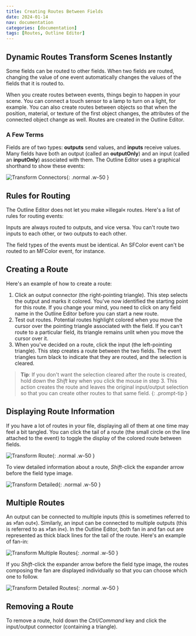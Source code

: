 ```yaml
---
title: Creating Routes Between Fields
date: 2024-01-14
nav: documentation
categories: [documentation]
tags: [Routes, Outline Editor]
---
```

## Dynamic Routes Transform Scenes Instantly

Some fields can be routed to other fields. When two fields are routed, changing the value of one event automatically changes the values of the fields that it is routed to.

When you create routes between events, things begin to happen in your scene. You can connect a touch sensor to a lamp to turn on a light, for example. You can also create routes between objects so that when the position, material, or texture of the first object changes, the attributes of the connected object change as well. Routes are created in the Outline Editor.

### A Few Terms

Fields are of two types: **outputs** send values, and **inputs** receive values. Many fields have both an output (called an **outputOnly**) and an input (called an **inputOnly**) associated with them. The Outline Editor uses a graphical shorthand to show these events:

![Transform Connectors](/assets/img/documentation/transform-connectors.png){: .normal .w-50 }

## Rules for Routing

The Outline Editor does not let you make »illegal« routes. Here's a list of rules for routing events:

Inputs are always routed to outputs, and vice versa. You can't route two inputs to each other, or two outputs to each other.

The field types of the events must be identical. An SFColor event can't be routed to an MFColor event, for instance.

## Creating a Route

Here's an example of how to create a route:

1. Click an output connector (the right-pointing triangle).
  This step selects the output and marks it colored. You've now identified the starting point for this route. If you change your mind, you need to click on any field name in the Outline Editor before you can start a new route.
2. Test out routes. Potential routes highlight colored when you move the cursor over the pointing triangle associated with the field. If you can't route to a particular field, its triangle remains unlit when you move the cursor over it.
3. When you've decided on a route, click the input (the left-pointing triangle).
  This step creates a route between the two fields. The event triangles turn black to indicate that they are routed, and the selection is cleared.

>**Tip**: If you don't want the selection cleared after the route is created, hold down the *Shift* key when you click the mouse in step 3. This action creates the route and leaves the original input/output selection so that you can create other routes to that same field.
{: .prompt-tip }

## Displaying Route Information

If you have a lot of routes in your file, displaying all of them at one time may feel a bit tangled. You can click the tail of a route (the small circle on the line attached to the event) to toggle the display of the colored route between fields.

![Transform Route](/assets/img/documentation/transform-route.png){: .normal .w-50 }

To view detailed information about a route, *Shift*-click the expander arrow before the field type image.

![Transform Detailed](/assets/img/documentation/transform-detailed.png){: .normal .w-50 }

## Multiple Routes

An output can be connected to multiple inputs (this is sometimes referred to as »fan out«). Similarly, an input can be connected to multiple outputs (this is referred to as »fan in«). In the Outline Editor, both fan in and fan out are represented as thick black lines for the tail of the route. Here's an example of fan-in:

![Transform Multiple Routes](/assets/img/documentation/transform-multiple-routes.png){: .normal .w-50 }

If you *Shift*-click the expander arrow before the field type image, the routes composing the fan are displayed individually so that you can choose which one to follow.

![Transform Detailed Routes](/assets/img/documentation/transform-detailed-routes.png){: .normal .w-50 }

## Removing a Route

To remove a route, hold down the *Ctrl/Command* key and click the input/output connector (containing a triangle).
